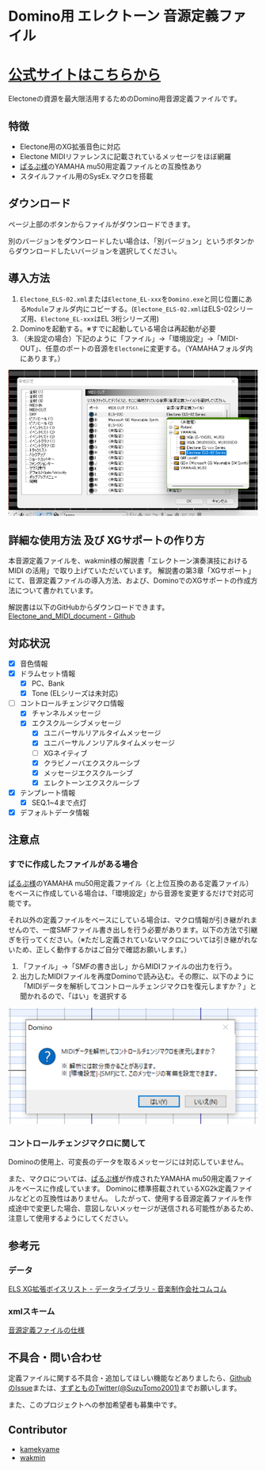 # Domino用 エレクトーン 音源定義ファイル

# [公式サイトはこちらから](https://kamekyame.com/el/domino-define)

Electoneの資源を最大限活用するためのDomino用音源定義ファイルです。

## 特徴

- Electone用のXG拡張音色に対応
- Electone MIDIリファレンスに記載されているメッセージをほぼ網羅
- [ぱるぷ様](http://parupu.chu.jp/)のYAMAHA mu50用定義ファイルとの互換性あり
- スタイルファイル用のSysEx.マクロを搭載

## ダウンロード

ページ上部のボタンからファイルがダウンロードできます。

別のバージョンをダウンロードしたい場合は、「別バージョン」というボタンからダウンロードしたいバージョンを選択してください。

## 導入方法

1. `Electone_ELS-02.xml`または`Electone_EL-xxx`を`Domino.exe`と同じ位置にある`Module`フォルダ内にコピーする。(`Electone_ELS-02.xml`はELS-02シリーズ用、`Electone_EL-xxx`はEL
   3桁シリーズ用)
1. Dominoを起動する。※すでに起動している場合は再起動が必要
1. （未設定の場合）下記のように「ファイル」→「環境設定」→「MIDI-OUT」、任意のポートの音源を`Electone`に変更する。（YAMAHAフォルダ内にあります。）

![](./docs/img/domino-midiout.png)

## 詳細な使用方法 及び XGサポートの作り方

本音源定義ファイルを、wakmin様の解説書「エレクトーン演奏演技におけるMIDI の活用」で取り上げていただいています。
解説書の第3章「XGサポート」にて、音源定義ファイルの導入方法、および、DominoでのXGサポートの作成方法について書かれています。

解説書は以下のGitHubからダウンロードできます。
[Electone_and_MIDI_document - Github](https://github.com/wakmin-oxo/Electone_and_MIDI_document)

## 対応状況

- [x] 音色情報
- [x] ドラムセット情報
  - [x] PC、Bank
  - [x] Tone (ELシリーズは未対応)
- [ ] コントロールチェンジマクロ情報
  - [x] チャンネルメッセージ
  - [x] エクスクルーシブメッセージ
    - [x] ユニバーサルリアルタイムメッセージ
    - [x] ユニバーサルノンリアルタイムメッセージ
    - [ ] XGネイティブ
    - [x] クラビノーバエクスクルーシブ
    - [x] メッセージエクスクルーシブ
    - [x] エレクトーンエクスクルーシブ
- [x] テンプレート情報
  - [x] SEQ.1~4まで点灯
- [x] デフォルトデータ情報

## 注意点

### すでに作成したファイルがある場合

[ぱるぷ様](http://parupu.chu.jp/)のYAMAHA
mu50用定義ファイル（と上位互換のある定義ファイル）をベースに作成している場合は、「環境設定」から音源を変更するだけで対応可能です。

それ以外の定義ファイルをベースにしている場合は、マクロ情報が引き継がれませんので、一度SMFファイル書き出しを行う必要があります。以下の方法で引継ぎを行ってください。（※ただし定義されていないマクロについては引き継がれないため、正しく動作するかはご自分で確認お願いします。）

1. 「ファイル」→「SMFの書き出し」からMIDIファイルの出力を行う。
1. 出力したMIDIファイルを再度Dominoで読み込む。その際に、以下のように「MIDIデータを解析してコントロールチェンジマクロを復元しますか？」と聞かれるので、「はい」を選択する

![](./docs/img/domino-restore.png)

### コントロールチェンジマクロに関して

Dominoの使用上、可変長のデータを取るメッセージには対応していません。

また、マクロについては、[ぱるぷ様](http://parupu.chu.jp/)が作成されたYAMAHA mu50用定義ファイルをベースに作成しています。
Dominoに標準搭載されているXG2k定義ファイルなどとの互換性はありません。
したがって、使用する音源定義ファイルを作成途中で変更した場合、意図しないメッセージが送信される可能性があるため、注意して使用するようにしてください。

## 参考元

### データ

[ELS XG拡張ボイスリスト - データライブラリ -
音楽制作会社コムコム](http://www.comcom2.com/lib/els_ext_xg_voice_list.html#113)

### xmlスキーム

[音源定義ファイルの仕様](http://5.pro.tok2.com/~mpc/ranzan86/domino/Domino129/Manual/module.htm)

## 不具合・問い合わせ

定義ファイルに関する不具合・追加してほしい機能などありましたら、[GithubのIssue](https://github.com/kamekyame/el-domino_define/issues)または、[すずとものTwitter(@SuzuTomo2001)](https://twitter.com/SuzuTomo2001)までお願いします。

また、このプロジェクトへの参加希望者も募集中です。

## Contributor

- [kamekyame](https://github.com/kamekyame)
- [wakmin](https://github.com/wakmin-oxo)
